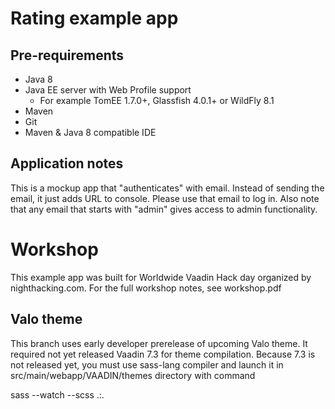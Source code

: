 # Rating example app

## Pre-requirements

* Java 8
* Java EE server with Web Profile support
  * For example TomEE 1.7.0+, Glassfish 4.0.1+ or WildFly 8.1
* Maven
* Git
* Maven & Java 8 compatible IDE

## Application notes

This is a mockup app that "authenticates" with email. Instead of sending the email, it just adds URL to console. Please use that email to log in. Also note that any email that starts with "admin" gives access to admin functionality.

# Workshop

This example app was built for Worldwide Vaadin Hack day organized by nighthacking.com. For the full workshop notes, see workshop.pdf

## Valo theme

This branch uses early developer prerelease of upcoming Valo theme. It required not yet released Vaadin 7.3 for
theme compilation. Because 7.3 is not released yet, you must use sass-lang compiler and launch it in src/main/webapp/VAADIN/themes directory with command

sass --watch --scss .:.
